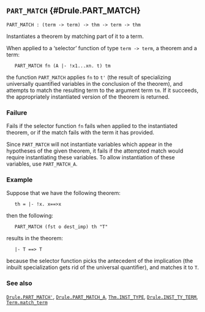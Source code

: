 ## `PART_MATCH` {#Drule.PART_MATCH}


```
PART_MATCH : (term -> term) -> thm -> term -> thm
```



Instantiates a theorem by matching part of it to a term.


When applied to a ‘selector’ function of type `term -> term`, a theorem and a
term:
    
       PART_MATCH fn (A |- !x1...xn. t) tm
    
the function `PART_MATCH` applies `fn` to `t'` (the result
of specializing universally quantified variables in the conclusion of
the theorem), and attempts to match the resulting term to the argument term
`tm`. If it succeeds, the appropriately instantiated version of the theorem is
returned.

### Failure

Fails if the selector function `fn` fails when applied to the instantiated
theorem, or if the match fails with the term it has provided.

Since `PART_MATCH` will not instantiate variables which appear in the
hypotheses of the given theorem, it fails if the attempted match would require
instantiating these variables.
To allow instantiation of these variables, use `PART_MATCH_A`.

### Example

Suppose that we have the following theorem:
    
       th = |- !x. x==>x
    
then the following:
    
       PART_MATCH (fst o dest_imp) th "T"
    
results in the theorem:
    
       |- T ==> T
    
because the selector function picks the antecedent of the implication
(the inbuilt specialization gets rid of the universal quantifier), and matches
it to `T`.

### See also

[`Drule.PART_MATCH'`](#Drule..BQHIIUJXBNHIJTHRIH), [`Drule.PART_MATCH_A`](#Drule.PART_MATCH_A), [`Thm.INST_TYPE`](#Thm.INST_TYPE), [`Drule.INST_TY_TERM`](#Drule.INST_TY_TERM), [`Term.match_term`](#Term.match_term)

